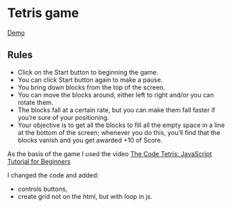 # Tetris game

[Demo](https://tetianadiachenko.github.io/tetris_game/)

## Rules

* Click on the Start button to beginning the game.
* You can click Start button again to make a pause.
* You bring down blocks from the top of the screen. 
* You can move the blocks around, either left to right and/or you can rotate them.
* The blocks fall at a certain rate, but you can make them fall faster if you’re sure of your positioning.
* Your objective is to get all the blocks to fill all the empty space in a line at the bottom of the screen; whenever you do this, you’ll find that the blocks vanish and you get awarded +10 of Score.

As the basis of the game I used the video [The Code Tetris: JavaScript Tutorial for Beginners](https://www.youtube.com/watch?v=rAUn1Lom6dw&list=PPSV)

I changed the code and added:

* controls buttons,
* create grid not on the html, but with loop in js.